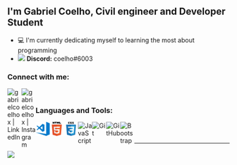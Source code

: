 ## I'm Gabriel Coelho, Civil engineer and Developer Student

- 💻 I'm currently dedicating myself to learning the most about programming
- <img width="22px" src="https://i.ibb.co/WvyBdTt/kisspng-discord-logo-computer-servers-download-5b305fe98e08f7-2183982315298969375818.png"/> **Discord:** coelho#6003

### Connect with me:

[<img align="left" alt="gabrielcoelhox | LinkedIn" width="32px" src="https://cdn.jsdelivr.net/npm/simple-icons@v3/icons/linkedin.svg" />][linkedin]
[<img align="left" alt="gabrielcoelhox | Instagram" width="32px" src="https://cdn.jsdelivr.net/npm/simple-icons@v3/icons/instagram.svg" />][instagram]

<br />

### Languages and Tools:

<img align="left" alt="Visual Studio Code" width="32px" src="https://raw.githubusercontent.com/github/explore/80688e429a7d4ef2fca1e82350fe8e3517d3494d/topics/visual-studio-code/visual-studio-code.png"/>
<img align="left" alt="HTML5" width="32px" src="https://raw.githubusercontent.com/github/explore/80688e429a7d4ef2fca1e82350fe8e3517d3494d/topics/html/html.png"/>
<img align="left" alt="CSS3" width="32px" src="https://raw.githubusercontent.com/github/explore/80688e429a7d4ef2fca1e82350fe8e3517d3494d/topics/css/css.png">
<img align="left" alt="JavaScript" width="32px" src="https://raw.githubusercontent.com/jmnote/z-icons/master/svg/javascript.svg"/>
<img align="left" alt="Git" width="32px" src="https://raw.githubusercontent.com/jmnote/z-icons/master/svg/git.svg"/>
<img align="left" alt="GitHub" width="32px" src="https://raw.githubusercontent.com/jmnote/z-icons/master/svg/github.svg"/>
<img align="left" alt="Bootstrap" width="32px" src="https://raw.githubusercontent.com/jmnote/z-icons/master/svg/bootstrap.svg"/>

<br />
<br />

---

<img align="center" src="https://github-readme-stats.vercel.app/api/top-langs/?username=gabrielcoelhox&layout=compact&theme=react" />

[instagram]: https://instagram.com/gabrielcoelhox
[linkedin]: https://linkedin.com/in/gabrielcoelhox
